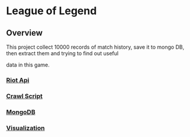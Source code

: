 # League of Legend

## Overview

This project collect 10000 records of match history, save it to mongo DB, then extract them and trying to find out useful 

data in this game.

### [Riot Api](#riot-apt)

### [Crawl Script](#Craw)

### [MongoDB](#mongo)

### [Visualization](#visualization)
